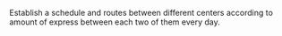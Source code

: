 Establish a schedule and routes between different centers according to amount of express between each two of them every day.

